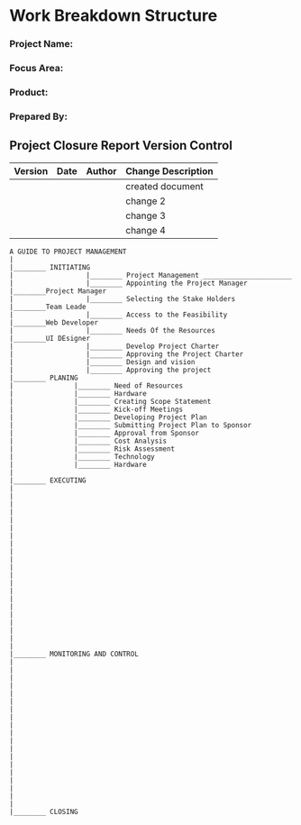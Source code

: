 # **Work Breakdown Structure**

### **Project Name:** 
### **Focus Area:**
### **Product:**
### **Prepared By:**

## **Project Closure Report Version Control**
| Version | Date | Author | Change Description |
|---------|------|---------|---------------|
|          |      |         |  created document |
|         |        |         |   change 2            |
|         |       |          |   change 3            |
|         |        |          |  change 4            |



```sequence
A GUIDE TO PROJECT MANAGEMENT
|
|________ INITIATING        
|                  |________ Project Management ______________________
|                  |________ Appointing the Project Manager           |________Project Manager
|                  |________ Selecting the Stake Holders              |________Team Leade
|                  |________ Access to the Feasibility                |________Web Developer
|                  |________ Needs Of the Resources                   |________UI DEsigner
|                  |________ Develop Project Charter
|                  |________ Approving the Project Charter
|                  |________ Design and vision
|                  |________ Approving the project
|________ PLANING
|               |________ Need of Resources
|               |________ Hardware
|               |________ Creating Scope Statement
|               |________ Kick-off Meetings
|               |________ Developing Project Plan
|               |________ Submitting Project Plan to Sponsor
|               |________ Approval from Sponsor
|               |________ Cost Analysis 
|               |________ Risk Assessment
|               |________ Technology
|               |________ Hardware
|
|________ EXECUTING
|
|
|
|
|
|
|
|
|
|
|
|
|
|
|
|
|
|
|
|
|
|________ MONITORING AND CONTROL
|
|
|
|
|
|
|
|
|
|
|
|
|
|
|
|
|
|
|
|________ CLOSING



```
